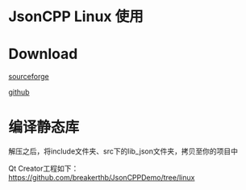 # JsonCPP Linux 使用

# Download

[sourceforge](https://sourceforge.net/projects/jsoncpp/)

[github](https://github.com/open-source-parsers/jsoncpp)

# 编译静态库

解压之后，将include文件夹、src下的lib_json文件夹，拷贝至你的项目中

Qt Creator工程如下：<https://github.com/breakerthb/JsonCPPDemo/tree/linux>
